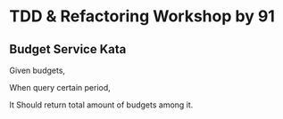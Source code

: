# TDD & Refactoring Workshop by 91

## Budget Service Kata

Given budgets,

When query certain period,

It Should return total amount of budgets among it.
